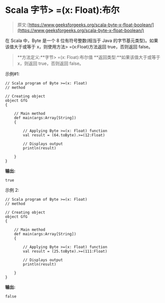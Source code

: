 # Scala 字节> =(x: Float):布尔

> 原文:[https://www.geeksforgeeks.org/scala-byte-x-float-boolean/](https://www.geeksforgeeks.org/scala-byte-x-float-boolean/)

在 Scala 中，Byte 是一个 8 位有符号整数(相当于 Java 的字节基元类型)。如果该值大于或等于 x，则使用方法> =(x:Float)方法返回 true，否则返回 false。

> **方法定义:**字节> =(x: Float):布尔值
> **返回类型:**如果该值大于或等于 x，则返回 true，否则返回 false。

示例#1:

```
// Scala program of Byte >=(x: Float)
// method 

// Creating object 
object GfG 
{ 

    // Main method 
    def main(args:Array[String]) 
    { 

        // Applying Byte >=(x: Float) function 
        val result = (64.toByte).>=(12:Float) 

        // Displays output 
        println(result) 

    } 
} 
```

**输出:**

```
true
```

示例 2:

```
// Scala program of Byte >=(x: Float)
// method 

// Creating object 
object GfG 
{ 

    // Main method 
    def main(args:Array[String]) 
    { 

        // Applying Byte >=(x: Float) function 
        val result = (25.toByte).>=(111:Float) 

        // Displays output 
        println(result) 

    } 
} 
```

**输出:**

```
false
```